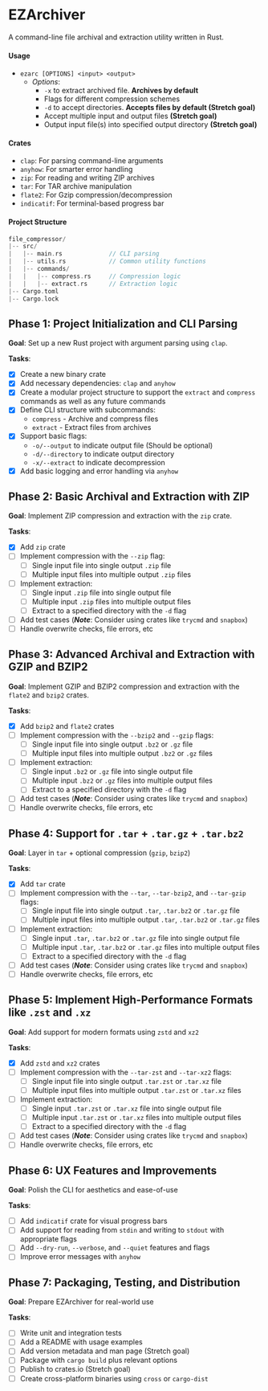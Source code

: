 # **EZArchiver**
A command-line file archival and extraction utility written in Rust.

#### **Usage**

- `ezarc [OPTIONS] <input> <output>`
    - _Options_:
        - `-x` to extract archived file. **Archives by default**
        - Flags for different compression schemes
        - `-d` to accept directories. **Accepts files by default (Stretch goal)**
        - Accept multiple input and output files **(Stretch goal)**
        - Output input file(s) into specified output directory **(Stretch goal)**

#### **Crates**

- `clap`: For parsing command-line arguments
- `anyhow`: For smarter error handling
- `zip`: For reading and writing ZIP archives
- `tar`: For TAR archive manipulation
- `flate2`: For Gzip compression/decompression
- `indicatif`: For terminal-based progress bar

#### **Project Structure**

```rs
file_compressor/
|-- src/
|   |-- main.rs             // CLI parsing
|   |-- utils.rs            // Common utility functions
|   |-- commands/
|   |   |-- compress.rs     // Compression logic
|   |   |-- extract.rs      // Extraction logic
|-- Cargo.toml
|-- Cargo.lock
```

## **Phase 1: Project Initialization and CLI Parsing**
**Goal**: Set up a new Rust project with argument parsing using `clap`.

**Tasks**:

- [x] Create a new binary crate
- [x] Add necessary dependencies: `clap` and `anyhow`
- [x] Create a modular project structure to support the `extract` and `compress` commands as well as any future commands
- [x] Define CLI structure with subcommands:
    - `compress` - Archive and compress files
    - `extract` - Extract files from archives
- [x] Support basic flags:
    - `-o/--output` to indicate output file (Should be optional)
    - `-d/--directory` to indicate output directory
    - `-x/--extract` to indicate decompression
- [x] Add basic logging and error handling via `anyhow`

## **Phase 2: Basic Archival and Extraction with ZIP**
**Goal**: Implement ZIP compression and extraction with the `zip` crate.

**Tasks**:

- [x] Add `zip` crate
- [ ] Implement compression with the `--zip` flag:
    - [ ] Single input file into single output `.zip` file
    - [ ] Multiple input files into multiple output `.zip` files
- [ ] Implement extraction:
    - [ ] Single input `.zip` file into single output file
    - [ ] Multiple input `.zip` files into multiple output files
    - [ ] Extract to a specified directory with the `-d` flag
- [ ] Add test cases (**_Note_**: Consider using crates like `trycmd` and `snapbox`)
- [ ] Handle overwrite checks, file errors, etc

## **Phase 3: Advanced Archival and Extraction with GZIP and BZIP2**
**Goal**: Implement GZIP and BZIP2 compression and extraction with the `flate2` and `bzip2` crates.

**Tasks**:

- [x] Add `bzip2` and `flate2` crates
- [ ] Implement compression with the `--bzip2` and `--gzip` flags:
    - [ ] Single input file into single output `.bz2` or `.gz` file
    - [ ] Multiple input files into multiple output `.bz2` or `.gz` files
- [ ] Implement extraction:
    - [ ] Single input `.bz2` or `.gz` file into single output file
    - [ ] Multiple input `.bz2` or `.gz` files into multiple output files
    - [ ] Extract to a specified directory with the `-d` flag
- [ ] Add test cases (**_Note_**: Consider using crates like `trycmd` and `snapbox`)
- [ ] Handle overwrite checks, file errors, etc

## **Phase 4: Support for `.tar` + `.tar.gz` + `.tar.bz2`**
**Goal**: Layer in `tar` + optional compression (`gzip`, `bzip2`)

**Tasks**:

- [x] Add `tar` crate
- [ ] Implement compression with the `--tar`, `--tar-bzip2`, and `--tar-gzip` flags:
    - [ ] Single input file into single output `.tar`, `.tar.bz2` or `.tar.gz` file
    - [ ] Multiple input files into multiple output `.tar`, `.tar.bz2` or `.tar.gz` files
- [ ] Implement extraction:
    - [ ] Single input `.tar`, `.tar.bz2` or `.tar.gz` file into single output file
    - [ ] Multiple input `.tar`, `.tar.bz2` or `.tar.gz` files into multiple output files
    - [ ] Extract to a specified directory with the `-d` flag
- [ ] Add test cases (**_Note_**: Consider using crates like `trycmd` and `snapbox`)
- [ ] Handle overwrite checks, file errors, etc

## **Phase 5: Implement High-Performance Formats like `.zst` and `.xz`**
**Goal**: Add support for modern formats using `zstd` and `xz2`

**Tasks**:

- [x] Add `zstd` and `xz2` crates
- [ ] Implement compression with the `--tar-zst` and `--tar-xz2` flags:
    - [ ] Single input file into single output `.tar.zst` or `.tar.xz` file
    - [ ] Multiple input files into multiple output `.tar.zst` or `.tar.xz` files
- [ ] Implement extraction:
    - [ ] Single input `.tar.zst` or `.tar.xz` file into single output file
    - [ ] Multiple input `.tar.zst` or `.tar.xz` files into multiple output files
    - [ ] Extract to a specified directory with the `-d` flag
- [ ] Add test cases (**_Note_**: Consider using crates like `trycmd` and `snapbox`)
- [ ] Handle overwrite checks, file errors, etc

## **Phase 6: UX Features and Improvements**
**Goal**: Polish the CLI for aesthetics and ease-of-use

**Tasks**:

- [ ] Add `indicatif` crate for visual progress bars
- [ ] Add support for reading from `stdin` and writing to `stdout` with appropriate flags
- [ ] Add `--dry-run`, `--verbose`, and `--quiet` features and flags
- [ ] Improve error messages with `anyhow`

## **Phase 7: Packaging, Testing, and Distribution**
**Goal**: Prepare EZArchiver for real-world use

**Tasks**:

- [ ] Write unit and integration tests
- [ ] Add a README with usage examples
- [ ] Add version metadata and man page (Stretch goal)
- [ ] Package with `cargo build` plus relevant options
- [ ] Publish to crates.io (Stretch goal)
- [ ] Create cross-platform binaries using `cross` or `cargo-dist`